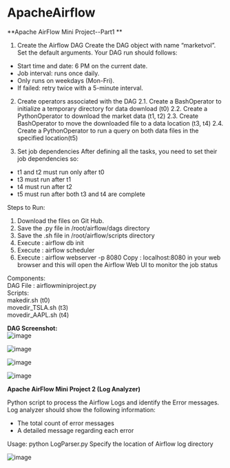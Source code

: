 # ApacheAirflow
**Apache AirFlow Mini Project--Part1 **

1. Create the Airflow DAG
Create the DAG object with name “marketvol”. Set the default arguments. Your DAG run should
follows:
- Start time and date: 6 PM on the current date.
- Job interval: runs once daily.
- Only runs on weekdays (Mon-Fri).
- If failed: retry twice with a 5-minute interval.

2. Create operators associated with the DAG
2.1. Create a BashOperator to initialize a temporary directory for data download (t0)
2.2. Create a PythonOperator to download the market data (t1, t2)
2.3. Create BashOperator to move the downloaded file to a data location (t3, t4)
2.4. Create a PythonOperator to run a query on both data files in the specified location(t5)

3. Set job dependencies
After defining all the tasks, you need to set their job dependencies so:
- t1 and t2 must run only after t0
- t3 must run after t1
- t4 must run after t2
- t5 must run after both t3 and t4 are complete

Steps to Run:
1. Download the files on Git Hub.
2. Save the .py file in /root/airflow/dags directory
3. Save the .sh file in /root/airflow/scripts directory
4. Execute : airflow db init
5. Execute : airflow scheduler
6. Execute : airflow webserver -p 8080 
Copy : localhost:8080 in your web browser and this will open the Airflow Web UI to monitor the job status

Components:\
DAG File : airflowminiproject.py\
Scripts: \
makedir.sh (t0)\
movedir_TSLA.sh (t3)\
movedir_AAPL.sh (t4)


**DAG Screenshot:** \
![image](https://user-images.githubusercontent.com/75573079/128521311-33a506f8-66ae-4d65-9498-483cf748ed70.png)

![image](https://user-images.githubusercontent.com/75573079/128521336-95e87ced-3809-4f34-83ea-b23db3e66792.png)

![image](https://user-images.githubusercontent.com/75573079/128521353-80bee6c9-42b8-49fa-a145-8fa1a90ada15.png)

![image](https://user-images.githubusercontent.com/75573079/128521382-ad1139dc-1ec9-4b74-a016-cf1e953f2aa4.png)



**Apache AirFlow Mini Project 2 (Log Analyzer)**

Python script to process the Airflow Logs and identify the Error messages.
Log analyzer should show the following information:
- The total count of error messages
- A detailed message regarding each error

Usage:
python LogParser.py
Specify the location of Airflow log directory

![image](https://user-images.githubusercontent.com/75573079/128536421-6fdba443-6b24-4d08-9695-44abe54b17fa.png)


